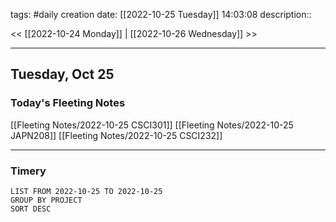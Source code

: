 tags: #daily
creation date: [[2022-10-25 Tuesday]] 14:03:08
description::

<< [[2022-10-24 Monday]] | [[2022-10-26 Wednesday]] >> 

---

## Tuesday, Oct 25

### Today's Fleeting Notes
[[Fleeting Notes/2022-10-25 CSCI301]]
[[Fleeting Notes/2022-10-25 JAPN208]]
[[Fleeting Notes/2022-10-25 CSCI232]]

---

### Timery
```toggl
LIST FROM 2022-10-25 TO 2022-10-25
GROUP BY PROJECT
SORT DESC
```